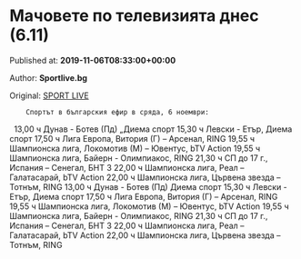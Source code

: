 
# Мачовете по телевизията днес (6.11)

Published at: **2019-11-06T08:33:00+00:00**

Author: **Sportlive.bg**

Original: [SPORT LIVE](https://www.sportlive.bg/worldfootball/worldfootballother/machovete-po-televiziqta-dnes-(611)-1403353.html)


        Спортът в българския ефир в сряда, 6 ноември:
      
 
13,00 ч Дунав - Ботев (Пд) „Диема спорт 15,30 ч Левски - Етър, Диема спорт 17,50 ч Лига Европа, Витория (Г) – Арсенал, RING 19,55 ч Шампионска лига, Локомотив (М) – Ювентус, bTV Action 19,55 ч Шампионска лига, Байерн - Олимпиакос, RING 21,30 ч СП до 17 г., Испания – Сенегал, БНТ 3 22,00 ч Шампионска лига, Реал – Галатасарай, bTV Action 22,00 ч Шампионска лига, Цървена звезда – Тотнъм, RING
13,00 ч Дунав - Ботев (Пд) Диема спорт
15,30 ч Левски - Етър, Диема спорт
17,50 ч Лига Европа, Витория (Г) – Арсенал, RING
19,55 ч Шампионска лига, Локомотив (М) – Ювентус, bTV Action
19,55 ч Шампионска лига, Байерн - Олимпиакос, RING
21,30 ч СП до 17 г., Испания – Сенегал, БНТ 3
22,00 ч Шампионска лига, Реал – Галатасарай, bTV Action
22,00 ч Шампионска лига, Цървена звезда – Тотнъм, RING
 
